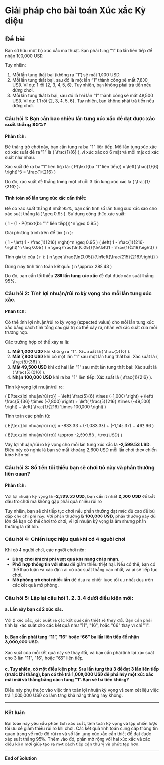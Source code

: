 # Giải pháp cho bài toán Xúc xắc Kỳ diệu

## Đề bài

Bạn sở hữu một bộ xúc xắc ma thuật. Bạn phải tung “1” ba lần liên tiếp để nhận 100,000 USD.

Tuy nhiên:

1. Mỗi lần tung thất bại (không ra “1”) sẽ mất 1,000 USD.
2. Mỗi lần tung thất bại, sau đó là một lần “1” thành công sẽ mất 7,800 USD.
   Ví dụ: 1 rồi {2, 3, 4, 5, 6}.
   Tuy nhiên, bạn không phải trả tiền nếu dừng chơi.
3. Mỗi lần tung thất b bại, sau đó là hai lần “1” thành công sẽ mất 49,500 USD.
   Ví dụ: 1,1 rồi {2, 3, 4, 5, 6}.
   Tuy nhiên, bạn không phải trả tiền nếu dừng chơi.

### Câu hỏi 1: Bạn cần bao nhiêu lần tung xúc xắc để đạt được xác suất thắng 95%?

#### Phân tích:

Để thắng trò chơi này, bạn cần tung ra ba "1" liên tiếp. Mỗi lần tung xúc xắc có xác suất để ra "1" là \( \frac{1}{6} \), vì xúc xắc có 6 mặt và mỗi mặt có xác suất như nhau.

Xác suất để ra ba "1" liên tiếp là:
\(
P(\text{ba "1" liên tiếp}) = \left( \frac{1}{6} \right)^3 = \frac{1}{216}
\)

Do đó, xác suất để thắng trong một chuỗi 3 lần tung xúc xắc là \( \frac{1}{216} \).

#### Tính toán số lần tung xúc xắc cần thiết:

Để có xác suất thắng ít nhất 95%, bạn cần tính số lần tung xúc xắc sao cho xác suất thắng là \( \geq 0.95 \). Sử dụng công thức xác suất:

\(
1 - (1 - P(\text{ba "1" liên tiếp}))^n \geq 0.95
\)

Giải phương trình trên để tìm \( n \):

\(
1 - \left( 1 - \frac{1}{216} \right)^n \geq 0.95
\)
\(
\left( 1 - \frac{1}{216} \right)^n \leq 0.05
\)
\(
n \geq \frac{\ln(0.05)}{\ln\left(1 - \frac{1}{216}\right)}
\)

Tính giá trị của \( n \):
\(
n \geq \frac{\ln(0.05)}{\ln\left(\frac{215}{216}\right)}
\)

Dùng máy tính tính toán kết quả:
\(
n \approx 288.43
\)

Do đó, bạn cần tối thiểu **289 lần tung xúc xắc** để đạt được xác suất thắng 95%.

### Câu hỏi 2: Tính lợi nhuận/rủi ro kỳ vọng cho mỗi lần tung xúc xắc.

#### Phân tích:

Có thể tính lợi nhuận/rủi ro kỳ vọng (expected value) cho mỗi lần tung xúc xắc bằng cách tính tổng các giá trị có thể xảy ra, nhân với xác suất của mỗi trường hợp.

Các trường hợp có thể xảy ra là:

1. **Mất 1,000 USD** khi không ra "1": Xác suất là \( \frac{5}{6} \).
2. **Mất 7,800 USD** khi có một lần "1" sau một lần tung thất bại: Xác suất là \( \frac{5}{36} \).
3. **Mất 49,500 USD** khi có hai lần "1" sau một lần tung thất bại: Xác suất là \( \frac{5}{216} \).
4. **Nhận 100,000 USD** khi ra ba "1" liên tiếp: Xác suất là \( \frac{1}{216} \).

Tính kỳ vọng lợi nhuận/rủi ro:

\(
E[\text{lợi nhuận/rủi ro}] = \left( \frac{5}{6} \times (-1,000) \right) + \left( \frac{5}{36} \times (-7,800) \right) + \left( \frac{5}{216} \times (-49,500) \right) + \left( \frac{1}{216} \times 100,000 \right)
\)

Tính toán các phần tử:

\(
E[\text{lợi nhuận/rủi ro}] = -833.33 + (-1,083.33) + (-1,145.37) + 462.96
\)

\(
E[\text{lợi nhuận/rủi ro}] \approx -2,599.53 \, \text{USD}
\)

Vậy lợi nhuận/rủi ro kỳ vọng cho mỗi lần tung xúc xắc là **-2,599.53 USD**. Điều này có nghĩa là bạn sẽ mất khoảng 2,600 USD mỗi lần chơi theo chiến lược hiện tại.

### Câu hỏi 3: Số tiền tối thiểu bạn sẽ chơi trò này và phần thưởng liên quan?

#### Phân tích:

Với lợi nhuận kỳ vọng là **-2,599.53 USD**, bạn cần ít nhất **2,600 USD** để bắt đầu trò chơi mà không gặp phải quá nhiều rủi ro.

Tuy nhiên, bạn sẽ chỉ tiếp tục chơi nếu phần thưởng đạt mức đủ cao để bù đắp cho chi phí này. Với phần thưởng là **100,000 USD**, phần thưởng này đủ lớn để bạn có thể chơi trò chơi, vì lợi nhuận kỳ vọng là âm nhưng phần thưởng là rất lớn.

### Câu hỏi 4: Chiến lược hiệu quả khi có 4 người chơi

Khi có 4 người chơi, các người chơi nên:
- **Dừng chơi khi chi phí vượt quá khả năng chấp nhận.**
- **Phối hợp thông tin với nhau** để giảm thiểu thiệt hại. Nếu có thể, bạn có thể thảo luận và xác định ai có xác suất thắng cao nhất, và ai sẽ tiếp tục chơi.
- **Mô phỏng trò chơi nhiều lần** để đưa ra chiến lược tối ưu nhất dựa trên các kết quả mô phỏng.

### Câu hỏi 5: Lặp lại câu hỏi 1, 2, 3, 4 dưới điều kiện mới:

#### a. Lần này bạn có 2 xúc xắc.

Với 2 xúc xắc, xác suất ra các kết quả cần thiết sẽ thay đổi. Bạn cần phải tính lại xác suất cho các kết quả như "11", "16", hoặc "66" thay vì chỉ "1".

#### b. Bạn cần phải tung “11”, “16” hoặc “66” ba lần liên tiếp để nhận 3,000,000 USD.

Xác suất của mỗi kết quả này sẽ thay đổi, và bạn cần phải tính lại xác suất cho 3 lần "11", "16", hoặc "66" liên tiếp.

#### c. Tuy nhiên, có một điều kiện phụ: Sau lần tung thứ 3 để đạt 3 lần liên tiếp (trước khi thắng), bạn có thể trả 1,000,000 USD để phá hủy một xúc xắc mãi mãi và thắng bằng cách tung “1”. Bạn sẽ trả tiền không?

Điều này phụ thuộc vào việc tính toán lợi nhuận kỳ vọng và xem xét liệu việc trả 1,000,000 USD có làm tăng khả năng thắng hay không.

---

### **Kết luận**

Bài toán này yêu cầu phân tích xác suất, tính toán kỳ vọng và lập chiến lược tối ưu để giảm thiểu rủi ro khi chơi. Các kết quả tính toán cung cấp thông tin quan trọng về mức độ rủi ro và số lần tung xúc xắc cần thiết để đạt được xác suất thắng 95%. Thêm vào đó, phần mở rộng với hai xúc xắc và các điều kiện mới giúp tạo ra một cách tiếp cận thú vị và phức tạp hơn.

---

**End of Solution**
